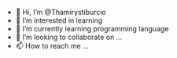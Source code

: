 - 👋 Hi, I’m @Thamirystiburcio
- 👀 I’m interested in learning
- 🌱 I’m currently learning programming language
- 💞️ I’m looking to collaborate on ...
- 📫 How to reach me ...

<!---
Thamirystiburcio/Thamirystiburcio is a ✨ special ✨ repository because its `README.md` (this file) appears on your GitHub profile.
You can click the Preview link to take a look at your changes.
--->
